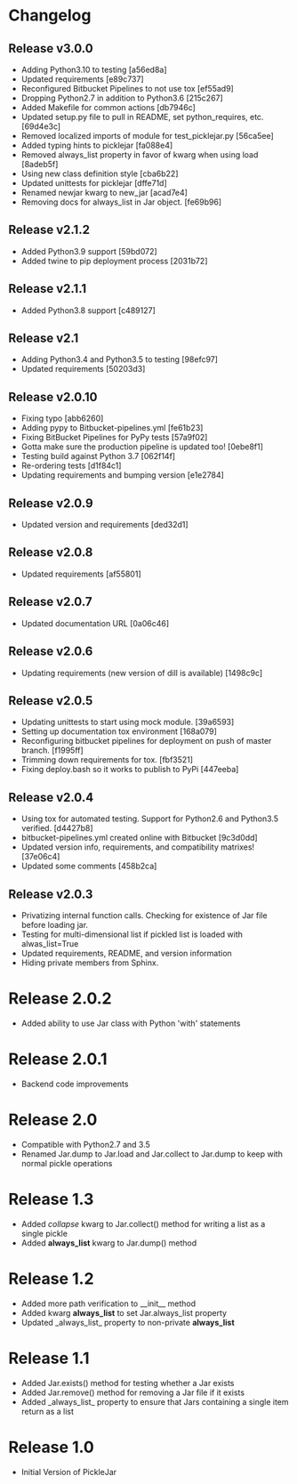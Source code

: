 # Changelog

## Release v3.0.0
 * Adding Python3.10 to testing [a56ed8a]
 * Updated requirements [e89c737]
 * Reconfigured Bitbucket Pipelines to not use tox [ef55ad9]
 * Dropping Python2.7 in addition to Python3.6 [215c267]
 * Added Makefile for common actions [db7946c]
 * Updated setup.py file to pull in README, set python_requires, etc. [69d4e3c]
 * Removed localized imports of module for test_picklejar.py [56ca5ee]
 * Added typing hints to picklejar [fa088e4]
 * Removed always_list property in favor of kwarg when using load [8adeb5f]
 * Using new class definition style [cba6b22]
 * Updated unittests for picklejar [dffe71d]
 * Renamed newjar kwarg to new_jar [acad7e4]
 * Removing docs for always_list in Jar object. [fe69b96]


## Release v2.1.2
 * Added Python3.9 support [59bd072]
 * Added twine to pip deployment process [2031b72]

## Release v2.1.1
 * Added Python3.8 support [c489127]

## Release v2.1
 * Adding Python3.4 and Python3.5 to testing [98efc97]
 * Updated requirements [50203d3]

## Release v2.0.10
 * Fixing typo [abb6260]
 * Adding pypy to Bitbucket-pipelines.yml [fe61b23]
 * Fixing BitBucket Pipelines for PyPy tests [57a9f02]
 * Gotta make sure the production pipeline is updated too! [0ebe8f1]
 * Testing build against Python 3.7 [062f14f]
 * Re-ordering tests [d1f84c1]
 * Updating requirements and bumping version [e1e2784]

## Release v2.0.9
 * Updated version and requirements [ded32d1]

## Release v2.0.8
 * Updated requirements [af55801]

## Release v2.0.7
 * Updated documentation URL [0a06c46]

## Release v2.0.6
 * Updating requirements (new version of dill is available) [1498c9c]

## Release v2.0.5
 * Updating unittests to start using mock module. [39a6593]
 * Setting up documentation tox environment [168a079]
 * Reconfiguring bitbucket pipelines for deployment on push of master branch. [f1995ff]
 * Trimming down requirements for tox. [fbf3521]
 * Fixing deploy.bash so it works to publish to PyPi [447eeba]

## Release v2.0.4
 * Using tox for automated testing.  Support for Python2.6 and Python3.5 verified. [d4427b8]
 * bitbucket-pipelines.yml created online with Bitbucket [9c3d0dd]
 * Updated version info, requirements, and compatibility matrixes! [37e06c4]
 * Updated some comments [458b2ca]

## Release v2.0.3
 * Privatizing internal function calls.  Checking for existence of Jar file before loading jar.
 * Testing for multi-dimensional list if pickled list is loaded with alwas_list=True
 * Updated requirements, README, and version information
 * Hiding private members from Sphinx.

# Release 2.0.2
 * Added ability to use Jar class with Python 'with' statements

# Release 2.0.1
 * Backend code improvements

# Release 2.0
 * Compatible with Python2.7 and 3.5
 * Renamed Jar.dump to Jar.load and Jar.collect to Jar.dump to keep with normal pickle operations

# Release 1.3
 * Added *collapse* kwarg to Jar.collect() method for writing a list as a single pickle
 * Added **always_list** kwarg to Jar.dump() method

# Release 1.2
 * Added more path verification to \_\_init__ method
 * Added kwarg **always_list** to set Jar.always_list property
 * Updated \_always_list_ property to non-private **always_list**

# Release 1.1
 * Added Jar.exists() method for testing whether a Jar exists
 * Added Jar.remove() method for removing a Jar file if it exists
 * Added \_always_list_ property to ensure that Jars containing a single item return as a list

# Release 1.0
 * Initial Version of PickleJar
